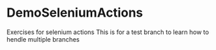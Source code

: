 # DemoSeleniumActions
Exercises for selenium actions 
This is for a test branch to learn how to hendle multiple branches
